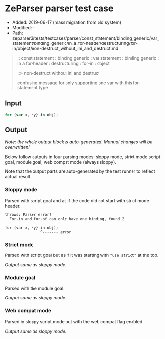 # ZeParser parser test case

- Added: 2019-06-17 (mass migration from old system)
- Modified: -
- Path: zeparser3/tests/testcases/parser/const_statement/binding_generic/var_statement/binding_generic/in_a_for-header/destructuring/for-in/object/non-destruct_without_ini_and_destruct.md

> :: const statement : binding generic : var statement : binding generic : in a for-header : destructuring : for-in : object
>
> ::> non-destruct without ini and destruct
>
> confusing message for only supporting one var with this for-statement type

## Input

`````js
for (var x, {y} in obj);
`````

## Output

_Note: the whole output block is auto-generated. Manual changes will be overwritten!_

Below follow outputs in four parsing modes: sloppy mode, strict mode script goal, module goal, web compat mode (always sloppy).

Note that the output parts are auto-generated by the test runner to reflect actual result.

### Sloppy mode

Parsed with script goal and as if the code did not start with strict mode header.

`````
throws: Parser error!
  For-in and for-of can only have one binding, found 2

for (var x, {y} in obj);
                ^------- error
`````

### Strict mode

Parsed with script goal but as if it was starting with `"use strict"` at the top.

_Output same as sloppy mode._

### Module goal

Parsed with the module goal.

_Output same as sloppy mode._

### Web compat mode

Parsed in sloppy script mode but with the web compat flag enabled.

_Output same as sloppy mode._
